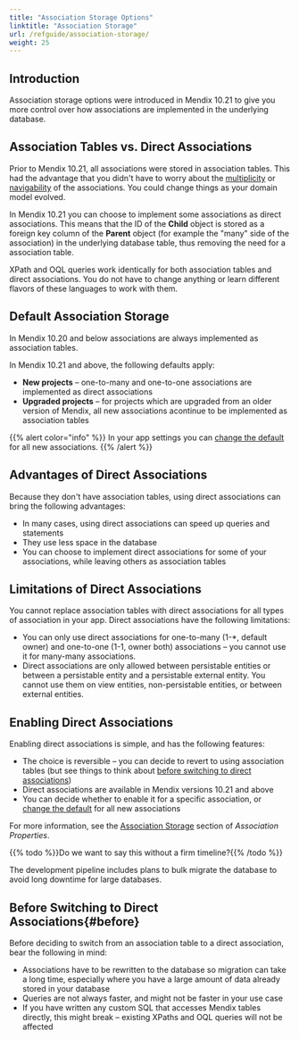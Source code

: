 ```yaml
---
title: "Association Storage Options"
linktitle: "Association Storage"
url: /refguide/association-storage/
weight: 25
---
```


## Introduction

Association storage options were introduced in Mendix 10.21 to give you more control over how associations are implemented in the underlying database.

## Association Tables vs. Direct Associations

<!--- Everything except simple associations is in tables – what do you mean "except simple associations?" --->

Prior to Mendix 10.21, all associations were stored in association tables. This had the advantage that you didn't have to worry about the [multiplicity](/refguide/association-properties/#multiplicity) or [navigability](/refguide/association-properties/#navigability) of the associations. You could change things as your domain model evolved.

In Mendix 10.21 you can choose to implement some associations as direct associations. This means that the ID of the **Child** object is stored as a foreign key column of the **Parent** object (for example the "many" side of the association) in the underlying database table, thus removing the need for a association table.

XPath and OQL queries work identically for both association tables and direct associations. You do not have to change anything or learn different flavors of these languages to work with them.

## Default Association Storage

In Mendix 10.20 and below associations are always implemented as association tables.

In Mendix 10.21 and above, the following defaults apply:

* **New projects** – one-to-many and one-to-one associations are implemented as direct associations
* **Upgraded projects** – for projects which are upgraded from an older version of Mendix, all new associations acontinue to be implemented as association tables

{{% alert color="info" %}}
In your app settings you can [change the default](/brokenlink) for all new associations.
{{% /alert %}}

## Advantages of Direct Associations

Because they don't have association tables, using direct associations can bring the following advantages:

* In many cases, using direct associations can speed up queries and statements
* They use less space in the database
* You can choose to implement direct associations for some of your associations, while leaving others as association tables

## Limitations of Direct Associations

You cannot replace association tables with direct associations for all types of association in your app. Direct associations have the following limitations: 

* You can only use direct associations for one-to-many (1-*, default owner) and one-to-one (1-1, owner both) associations – you cannot use it for many-many associations.
* Direct associations are only allowed between persistable entities or between a persistable entity and a persistable external entity. You cannot use them on view entities, non-persistable entities, or between external entities.

## Enabling Direct Associations

Enabling direct associations is simple, and has the following features:

* The choice is reversible – you can decide to revert to using association tables (but see things to think about [before switching to direct associations](#before))
* Direct associations are available in Mendix versions 10.21 and above
* You can decide whether to enable it for a specific association, or [change the default](/brokenlink) for all new associations

For more information, see the [Association Storage](/refguide/association-properties/#storage) section of *Association Properties*.

{{% todo %}}Do we want to say this without a firm timeline?{{% /todo %}}

The development pipeline includes plans to bulk migrate the database to avoid long downtime for large databases.

## Before Switching to Direct Associations{#before}

Before deciding to switch from an association table to a direct association, bear the following in mind:

* Associations have to be rewritten to the database so migration can take a long time, especially where you have a large amount of data already stored in your database 
* Queries are not always faster, and might not be faster in your use case
* If you have written any custom SQL that accesses Mendix tables directly, this might break – existing XPaths and OQL queries will not be affected